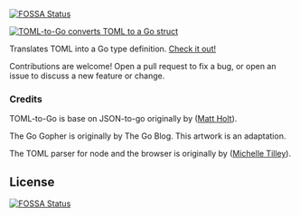 [![FOSSA Status](https://app.fossa.io/api/projects/git%2Bgithub.com%2Fxuri%2Ftoml-to-go.svg?type=shield)](https://app.fossa.io/projects/git%2Bgithub.com%2Fxuri%2Ftoml-to-go?ref=badge_shield)

[<img src="https://xuri.me/toml-to-go/resources/images/toml-to-go.png" alt="TOML-to-Go converts TOML to a Go struct"></a>](https://xuri.me/toml-to-go/)

Translates TOML into a Go type definition. [Check it out!](https://xuri.me/toml-to-go/)

Contributions are welcome! Open a pull request to fix a bug, or open an issue to discuss a new feature or change.


### Credits

TOML-to-Go is base on JSON-to-go originally by ([Matt Holt](https://github.com/mholt/json-to-go)).

The Go Gopher is originally by The Go Blog. This artwork is an adaptation.

The TOML parser for node and the browser is originally by ([Michelle Tilley](https://github.com/BinaryMuse/toml-node)).

## License
[![FOSSA Status](https://app.fossa.io/api/projects/git%2Bgithub.com%2Fxuri%2Ftoml-to-go.svg?type=large)](https://app.fossa.io/projects/git%2Bgithub.com%2Fxuri%2Ftoml-to-go?ref=badge_large)